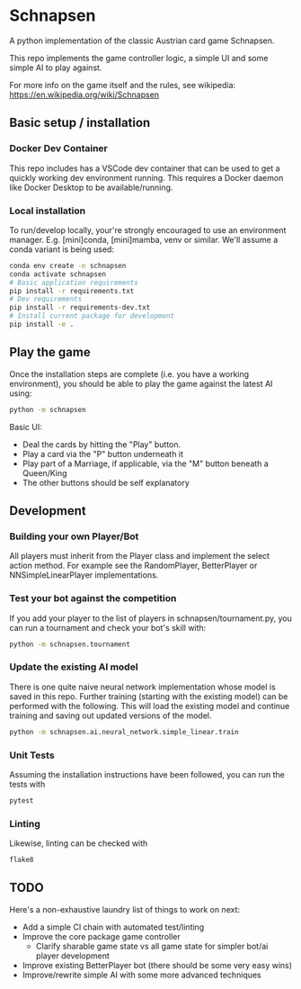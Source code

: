 # Schnapsen

A python implementation of the classic Austrian card game Schnapsen.

This repo implements the game controller logic, a simple UI and some simple AI to play against.

For more info on the game itself and the rules, see wikipedia: <https://en.wikipedia.org/wiki/Schnapsen>

## Basic setup / installation

### Docker Dev Container

This repo includes has a VSCode dev container that can be used to get a quickly working dev environment running. This
requires a Docker daemon like Docker Desktop to be available/running.

### Local installation

To run/develop locally, your're strongly encouraged to use an environment manager. E.g. [mini]conda, [mini]mamba, venv or similar. We'll assume a conda variant is being used:

``` bash
conda env create -n schnapsen
conda activate schnapsen
# Basic application requirements
pip install -r requirements.txt
# Dev requirements
pip install -r requirements-dev.txt
# Install current package for development
pip install -e .
```

## Play the game

Once the installation steps are complete (i.e. you have a working environment), you should be able to play the game
against the latest AI using:

``` bash
python -m schnapsen
```

Basic UI:

- Deal the cards by hitting the "Play" button.
- Play a card via the "P" button underneath it
- Play part of a Marriage, if applicable, via the "M" button beneath a Queen/King
- The other buttons should be self explanatory

## Development

### Building your own Player/Bot

All players must inherit from the Player class and implement the select action method. For example see the
RandomPlayer, BetterPlayer or NNSimpleLinearPlayer implementations.

### Test your bot against the competition

If you add your player to the list of players in schnapsen/tournament.py, you can run a tournament and check your bot's
skill with:

``` bash
python -m schnapsen.tournament
```

### Update the existing AI model

There is one quite naive neural network implementation whose model is saved in this repo. Further training (starting
with the existing model) can be performed with the following. This will load the existing model and continue training
and saving out updated versions of the model.

``` bash
python -m schnapsen.ai.neural_network.simple_linear.train
```

### Unit Tests

Assuming the installation instructions have been followed, you can run the tests with

``` bash
pytest
```

### Linting

Likewise, linting can be checked with

``` bash
flake8
```

## TODO

Here's a non-exhaustive laundry list of things to work on next:

- Add a simple CI chain with automated test/linting
- Improve the core package game controller
  - Clarify sharable game state vs all game state for simpler bot/ai player development
- Improve existing BetterPlayer bot (there should be some very easy wins)
- Improve/rewrite simple AI with some more advanced techniques
